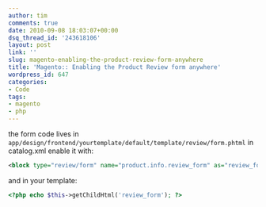 ```yaml
---
author: tim
comments: true
date: 2010-09-08 18:03:07+00:00
dsq_thread_id: '243618106'
layout: post
link: ''
slug: magento-enabling-the-product-review-form-anywhere
title: 'Magento:: Enabling the Product Review form anywhere'
wordpress_id: 647
categories:
- Code
tags:
- magento
- php
---
```


the form code lives in
```app/design/frontend/yourtemplate/default/template/review/form.phtml``` in
catalog.xml enable it with: 

```xml
<block type="review/form" name="product.info.review_form" as="review_form" template="review/form.phtml"/>
```

and in your template: 

```PHP
<?php echo $this->getChildHtml('review_form'); ?>
```